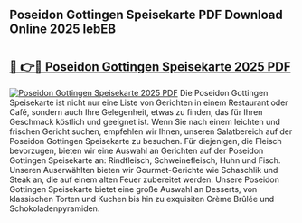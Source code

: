 ## Poseidon Gottingen Speisekarte PDF Download Online 2025 lebEB

# <h2><a href="http://gccy9t.nevu.top/?p=Poseidon+Gottingen+Speisekarte">🔗 👉🔴 Poseidon Gottingen Speisekarte 2025 PDF</a></h2>

[![Poseidon Gottingen Speisekarte 2025 PDF](https://i.imgur.com/dBaPXMq.png)](http://gccy9t.nevu.top/?p=Poseidon+Gottingen+Speisekarte)
Die Poseidon Gottingen Speisekarte ist nicht nur eine Liste von Gerichten in einem Restaurant oder Café, sondern auch Ihre Gelegenheit, etwas zu finden, das für Ihren Geschmack köstlich und geeignet ist. Wenn Sie nach einem leichten und frischen Gericht suchen, empfehlen wir Ihnen, unseren Salatbereich auf der Poseidon Gottingen Speisekarte zu besuchen. Für diejenigen, die Fleisch bevorzugen, bieten wir eine Auswahl an Gerichten auf der Poseidon Gottingen Speisekarte an: Rindfleisch, Schweinefleisch, Huhn und Fisch. Unseren Auserwählten bieten wir Gourmet-Gerichte wie Schaschlik und Steak an, die auf einem alten Feuer zubereitet werden. Unsere Poseidon Gottingen Speisekarte bietet eine große Auswahl an Desserts, von klassischen Torten und Kuchen bis hin zu exquisiten Crème Brûlée und Schokoladenpyramiden.
